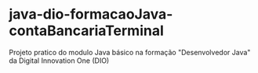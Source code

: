 # java-dio-formacaoJava-contaBancariaTerminal
Projeto pratico do modulo Java básico na formação "Desenvolvedor Java" da Digital Innovation One (DIO)
